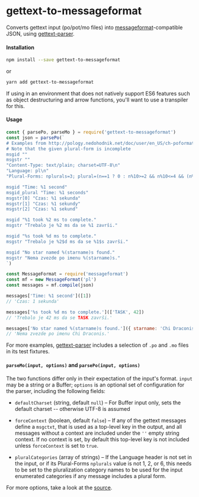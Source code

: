 # gettext-to-messageformat

Converts gettext input (po/pot/mo files) into [messageformat]-compatible JSON,
using [gettext-parser].


#### Installation

```sh
npm install --save gettext-to-messageformat
```
or
```sh
yarn add gettext-to-messageformat
```

If using in an environment that does not natively support ES6 features such as
object destructuring and arrow functions, you'll want to use a transpiler for this.


#### Usage

```js
const { parsePo, parseMo } = require('gettext-to-messageformat')
const json = parsePo(`
# Examples from http://pology.nedohodnik.net/doc/user/en_US/ch-poformat.html
# Note that the given plural-form is incomplete
msgid ""
msgstr ""
"Content-Type: text/plain; charset=UTF-8\n"
"Language: pl\n"
"Plural-Forms: nplurals=3; plural=(n==1 ? 0 : n%10>=2 && n%10<=4 && (n%100<10 || n%100>=20) ? 1 : 2);\n"

msgid "Time: %1 second"
msgid_plural "Time: %1 seconds"
msgstr[0] "Czas: %1 sekunda"
msgstr[1] "Czas: %1 sekundy"
msgstr[2] "Czas: %1 sekund"

msgid "%1 took %2 ms to complete."
msgstr "Trebalo je %2 ms da se %1 završi."

msgid "%s took %d ms to complete."
msgstr "Trebalo je %2$d ms da se %1$s završi."

msgid "No star named %(starname)s found."
msgstr "Nema zvezde po imenu %(starname)s."
`)

const MessageFormat = require('messageformat')
const mf = new MessageFormat('pl')
const messages = mf.compile(json)

messages['Time: %1 second']([1])
// 'Czas: 1 sekunda'

messages['%s took %d ms to complete.'](['TASK', 42])
// 'Trebalo je 42 ms da se TASK završi.'

messages['No star named %(starname)s found.']({ starname: 'Chi Draconis' })
// 'Nema zvezde po imenu Chi Draconis.'
```

For more examples, [gettext-parser] includes a selection of `.po` and `.mo` files
in its test fixtures.


#### `parseMo(input, options)` and `parsePo(input, options)`

The two functions differ only in their expectation of the input's format. `input`
may be a string or a Buffer; `options` is an optional set of configuration for
the parser, including the following fields:

- `defaultCharset` (string, default `null`) – For Buffer input only, sets the
  default charset -- otherwise UTF-8 is assumed

- `forceContext` (boolean, default `false`) – If any of the gettext messages
  define a `msgctxt`, that is used as a top-level key in the output, and all
  messages without a context are included under the `''` empty string context.
  If no context is set, by default this top-level key is not included unless
  `forceContext` is set to `true`.

- `pluralCategories` (array of strings) – If the Language header is not set in
  the input, or if its Plural-Forms `nplurals` value is not 1, 2, or 6, this
  needs to be set to the pluralization category names to be used for the input
  enumerated categories if any message includes a plural form.

For more options, take a look at the [source](./index.js).


[messageformat]: https://messageformat.github.io/
[gettext-parser]: https://github.com/smhg/gettext-parser
